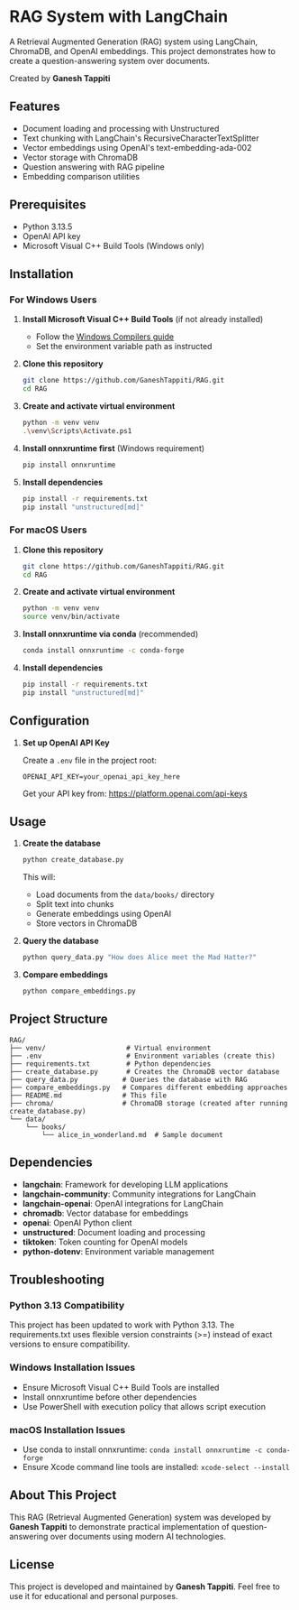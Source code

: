 # RAG System with LangChain

A Retrieval Augmented Generation (RAG) system using LangChain, ChromaDB, and OpenAI embeddings. This project demonstrates how to create a question-answering system over documents.

Created by **Ganesh Tappiti**

## Features

- Document loading and processing with Unstructured
- Text chunking with LangChain's RecursiveCharacterTextSplitter
- Vector embeddings using OpenAI's text-embedding-ada-002
- Vector storage with ChromaDB
- Question answering with RAG pipeline
- Embedding comparison utilities

## Prerequisites

- Python 3.13.5
- OpenAI API key
- Microsoft Visual C++ Build Tools (Windows only)

## Installation

### For Windows Users

1. **Install Microsoft Visual C++ Build Tools** (if not already installed)
   - Follow the [Windows Compilers guide](https://wiki.python.org/moin/WindowsCompilers)
   - Set the environment variable path as instructed

2. **Clone this repository**

   ```bash
   git clone https://github.com/GaneshTappiti/RAG.git
   cd RAG
   ```

3. **Create and activate virtual environment**

   ```bash
   python -m venv venv
   .\venv\Scripts\Activate.ps1
   ```

4. **Install onnxruntime first** (Windows requirement)

   ```bash
   pip install onnxruntime
   ```

5. **Install dependencies**

   ```bash
   pip install -r requirements.txt
   pip install "unstructured[md]"
   ```

### For macOS Users

1. **Clone this repository**

   ```bash
   git clone https://github.com/GaneshTappiti/RAG.git
   cd RAG
   ```

2. **Create and activate virtual environment**

   ```bash
   python -m venv venv
   source venv/bin/activate
   ```

3. **Install onnxruntime via conda** (recommended)

   ```bash
   conda install onnxruntime -c conda-forge
   ```

4. **Install dependencies**

   ```bash
   pip install -r requirements.txt
   pip install "unstructured[md]"
   ```

## Configuration

1. **Set up OpenAI API Key**

   Create a `.env` file in the project root:

   ```env
   OPENAI_API_KEY=your_openai_api_key_here
   ```

   Get your API key from: <https://platform.openai.com/api-keys>

## Usage

1. **Create the database**

   ```bash
   python create_database.py
   ```

   This will:
   - Load documents from the `data/books/` directory
   - Split text into chunks
   - Generate embeddings using OpenAI
   - Store vectors in ChromaDB

2. **Query the database**

   ```bash
   python query_data.py "How does Alice meet the Mad Hatter?"
   ```

3. **Compare embeddings**

   ```bash
   python compare_embeddings.py
   ```

## Project Structure

```text
RAG/
├── venv/                    # Virtual environment
├── .env                     # Environment variables (create this)
├── requirements.txt         # Python dependencies
├── create_database.py       # Creates the ChromaDB vector database
├── query_data.py           # Queries the database with RAG
├── compare_embeddings.py   # Compares different embedding approaches
├── README.md               # This file
├── chroma/                 # ChromaDB storage (created after running create_database.py)
└── data/
    └── books/
        └── alice_in_wonderland.md  # Sample document
```

## Dependencies

- **langchain**: Framework for developing LLM applications
- **langchain-community**: Community integrations for LangChain
- **langchain-openai**: OpenAI integrations for LangChain
- **chromadb**: Vector database for embeddings
- **openai**: OpenAI Python client
- **unstructured**: Document loading and processing
- **tiktoken**: Token counting for OpenAI models
- **python-dotenv**: Environment variable management

## Troubleshooting

### Python 3.13 Compatibility

This project has been updated to work with Python 3.13. The requirements.txt uses flexible version constraints (>=) instead of exact versions to ensure compatibility.

### Windows Installation Issues

- Ensure Microsoft Visual C++ Build Tools are installed
- Install onnxruntime before other dependencies
- Use PowerShell with execution policy that allows script execution

### macOS Installation Issues

- Use conda to install onnxruntime: `conda install onnxruntime -c conda-forge`
- Ensure Xcode command line tools are installed: `xcode-select --install`

## About This Project

This RAG (Retrieval Augmented Generation) system was developed by **Ganesh Tappiti** to demonstrate practical implementation of question-answering over documents using modern AI technologies.

## License

This project is developed and maintained by **Ganesh Tappiti**. Feel free to use it for educational and personal purposes.
